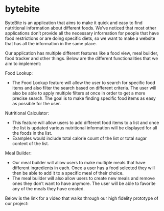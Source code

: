 # bytebite

ByteBite is an application that aims to make it quick and easy to find nutritional information about different foods. We’ve noticed that most other applications don’t provide all the necessary information for people that have food restrictions or are doing specific diets, so we want to make a website that has all the information in the same place.

Our application has multiple different features like a food view, meal builder, food tracker and other things. Below are the different functionalities that we aim to implement:

Food Lookup:
- The Food Lookup feature will allow the user to search for specific food items and also filter the search based on different criteria. The user will also be able to apply multiple filters at once in order to get a more precise search. The goal is to make finding specific food items as easy as possible for the user.

Nutritional Calculator:
- This feature will allow users to add different food items to a list and once the list is updated various nutritional information will be displayed for all the foods in the list.
- Examples would include total calorie count of the list or total sugar content of the list.

Meal Builder:
- Our meal builder will allow users to make multiple meals that have different ingredients in each. Once a user has a food selected they will then be able to add it to a specific meal of their choice.
- The meal builder will also allow users to create new meals and remove ones they don’t want to have anymore. The user will be able to favorite any of the meals they have created.

Below is the link for a video that walks through our high fidelity prototype of our project:
